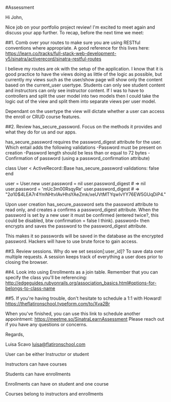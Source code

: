 #Assessment

Hi John,

Nice job on your portfolio project review! I'm excited to meet again and discuss your app further. To recap, before the next time we meet:

##1.  Comb over your routes to make sure you are using RESTful conventions where appropriate. A good reference for this lives here: https://learn.co/tracks/full-stack-web-development-v5/sinatra/activerecord/sinatra-restful-routes

I believe my routes are ok with the setup of the application. I know that it is good practice to have the views doing as little of the logic as possible, but currently my views such as the user/show page will show only the content based on the current_user usertype. Students can only see student content and instructors can only see instructor content. If I was to have to controllers and split the user model into two models then I could take the logic out of the view and split them into separate views per user model. 

Dependant on the usertype the view will dictate whether a user can access the enroll or CRUD course features. 

##2. Review has_secure_password. Focus on the methods it provides and what they do for us and our apps.

has_secure_password requires the password_digest attribute for the user. Which entail adds the following validations
  -Password must be present on creation
  -Password length should be less than or equal to 72 bytes
  -Confirmation of password (using a password_confirmation attribute)

class User < ActiveRecord::Base
  has_secure_password validations: false
end

user = User.new
user.password = nil
user.password_digest # => nil
user.password = 'mUc3m00RsqyRe'
user.password_digest # => "$2a$10$4LEA7r4YmNHtvlAvHhsYAeZmk/xeUVtMTYqwIvYY76EW5GUqDiP4."

Upon user creation has_secure_password sets the password attribute to read only, and creates a confirms a password_digest attribute. When the password is set by a new user it must be confirmed (entered twice?, this could be disabled, btw confirmation = false I think). password= then encrypts and saves the password to the password_digest attribute.

This makes it so passwords will be saved in the database as the encrypted password. Hackers will have to use brute force to gain access. 

##3. Review sessions. Why do we set session[:user_id]?
To save data over multiple requests. A session keeps track of everything a user does prior to closing the browser.

##4. Look into using Enrollments as a join table. Remember that you can specify the class you'll be referencing: http://edgeguides.rubyonrails.org/association_basics.html#options-for-belongs-to-class-name

##5. If you're having trouble, don't hesitate to schedule a 1:1 with Howard! https://theflatironschool.typeform.com/to/Xva2Br

When you've finished, you can use this link to schedule another appointment: https://meetme.so/SinatraLearnAssessment
Please reach out if you have any questions or concerns.

Regards,

Luisa Scavo 
luisa@flatironschool.com

User can be either Instructor or student

Instructors can have courses

Students can have enrollments 

Enrollments can have on student and one course

Courses belong to instructors and enrollments

